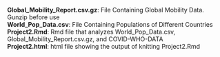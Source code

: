 
**Global_Mobility_Report.csv.gz**: File Containing Global Mobility Data. Gunzip before use \
**World_Pop_Data.csv**: File Containing Populations of Different Countries \
**Project2.Rmd**: Rmd file that analyzes World_Pop_Data.csv, Global_Mobility_Report.csv.gz, and COVID-WHO-DATA \
**Project2.html**: html file showing the output of knitting Project2.Rmd 
